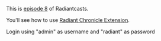 This is [episode 8][rce] of Radiantcasts.

You'll see how to use [Radiant Chronicle Extension][rc].

Login using "admin" as username and "radiant" as password

[rce]:http://radiantcms.org/blog/archives/2010/04/13/radiantcasts-episode-8-radiant-chronicle-extension
[rc]:http://github.com/jgarber/radiant-chronicle-extension